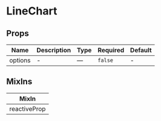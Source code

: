 # LineChart

## Props

<!-- @vuese:LineChart:props:start -->
|Name|Description|Type|Required|Default|
|---|---|---|---|---|
|options|-|—|`false`|-|

<!-- @vuese:LineChart:props:end -->


## MixIns

<!-- @vuese:LineChart:mixIns:start -->
|MixIn|
|---|
|reactiveProp|

<!-- @vuese:LineChart:mixIns:end -->



